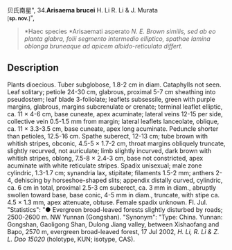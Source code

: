 贝氏南星",
34.**Arisaema brucei** H. Li R. Li & J. Murata <br><small>[**sp. nov.**]</small>",

> *Haec species *Arisaemati asperato *N. E. Brown similis, sed ab eo* *planta glabra, folii segmento intermedio elliptico, spathae lamina oblonga bruneaque ad apicem albido-reticulata differt.*

## Description
Plants dioecious. Tuber subglobose, 1.8-2 cm in diam. Cataphylls not seen. Leaf solitary; petiole 24-30 cm, glabrous, proximal 5-7 cm sheathing into pseudostem; leaf blade 3-foliolate; leaflets subsessile, green with purple margins, glabrous, margins subcrenulate or crenate; terminal leaflet elliptic, ca. 11 × 4-6 cm, base cuneate, apex acuminate; lateral veins 12-15 per side, collective vein 0.5-1.5 mm from margin; lateral leaflets lanceolate, oblique, ca. 11 × 3.3-3.5 cm, base cuneate, apex long acuminate. Peduncle shorter than petioles, 12.5-16 cm. Spathe suberect, 12-13 cm; tube brown with whitish stripes, obconic, 4.5-5 × 1.7-2 cm, throat margins obliquely truncate, slightly recurved, not auriculate; limb slightly incurved, dark brown with whitish stripes, oblong, 7.5-8 × 2.4-3 cm, base not constricted, apex acuminate with white reticulate stripes. Spadix unisexual; male zone cylindric, 1.3-1.7 cm; synandria lax, stipitate; filaments 1.5-2 mm; anthers 2-4, dehiscing by horseshoe-shaped slits; appendix distally curved, cylindric, ca. 6 cm in total, proximal 2.5-3 cm suberect, ca. 3 mm in diam., abruptly swollen toward base, base conic, 4-5 mm in diam., truncate, with stipe ca. 4.5 × 1.3 mm, apex attenuate, obtuse. Female spadix unknown. Fl. Jul.
  "Statistics": "● Evergreen broad-leaved forests slightly disturbed by roads; 2500-2600 m. NW Yunnan (Gongshan).
  "Synonym": "Type: China. Yunnan: Gongshan, Gaoligong Shan, Dulong Jiang valley, between Xishaofang and Bapo, 2570 m, evergreen broad-leaved forest, 17 Jul 2002, *H. Li, R. Li &amp; Z. L. Dao 15020* (holotype, KUN; isotype, CAS).
